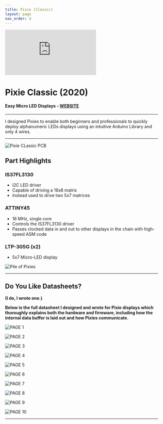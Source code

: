 ```yaml
---
title: Pixie (Classic)
layout: page
nav_order: 4
---
```


<iframe class="youtube-video" src="https://www.youtube.com/embed/ov4PKlrrAWs" title="YouTube video player" frameborder="0" allow="accelerometer; autoplay; clipboard-write; encrypted-media; gyroscope; picture-in-picture; web-share" allowfullscreen></iframe>

# **Pixie Classic (2020)**

#### Easy Micro LED Displays - [WEBSITE](https://connor.nishiji.ma/Pixie)

--------------------------------------------

<blurb>I designed Pixies to enable both beginners and professionals to quickly deploy alphanumeric LEDs displays using an intuitive Arduino Library and only 4 wires.</blurb>

--------------------------------------------

![Pixie CLassic PCB](https://raw.githubusercontent.com/connornishijima/connornishijima.github.io/main/img/pixie_classic_pcb.jpg)

## Part Highlights

### IS37FL3130

- I2C LED driver
- Capable of driving a 16x8 matrix
- Instead used to drive two 5x7 matrices

### ATTINY45

- 16 MHz, single core
- Controls the IS37FL3130 driver
- Passes clocked data in and out to other displays in the chain with high-speed ASM code

### LTP-305G (x2)

- 5x7 Micro-LED display

![Pile of Pixies](https://raw.githubusercontent.com/connornishijima/connornishijima.github.io/main/img/pixie_classic_pile.jfif)

----------------------------------------------------------------

## Do You Like Datasheets?

**(I do, I wrote one.)**

**Below is the full datasheet I designed and wrote for Pixie displays which thoroughly explains both the hardware and firmware, including how the internal data buffer is laid out and how Pixies communicate.**

![PAGE 1](https://raw.githubusercontent.com/connornishijima/connornishijima.github.io/main/img/datasheet_page_1.jpg)

![PAGE 2](https://raw.githubusercontent.com/connornishijima/connornishijima.github.io/main/img/datasheet_page_2.jpg)

![PAGE 3](https://raw.githubusercontent.com/connornishijima/connornishijima.github.io/main/img/datasheet_page_3.jpg)

![PAGE 4](https://raw.githubusercontent.com/connornishijima/connornishijima.github.io/main/img/datasheet_page_4.jpg)

![PAGE 5](https://raw.githubusercontent.com/connornishijima/connornishijima.github.io/main/img/datasheet_page_5.jpg)

![PAGE 6](https://raw.githubusercontent.com/connornishijima/connornishijima.github.io/main/img/datasheet_page_6.jpg)

![PAGE 7](https://raw.githubusercontent.com/connornishijima/connornishijima.github.io/main/img/datasheet_page_7.jpg)

![PAGE 8](https://raw.githubusercontent.com/connornishijima/connornishijima.github.io/main/img/datasheet_page_8.jpg)

![PAGE 9](https://raw.githubusercontent.com/connornishijima/connornishijima.github.io/main/img/datasheet_page_9.jpg)

![PAGE 10](https://raw.githubusercontent.com/connornishijima/connornishijima.github.io/main/img/datasheet_page_10.jpg)

--------------------------------------------------
